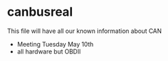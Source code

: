 # canbusreal
 This file will have all our known information about CAN
 
 - Meeting Tuesday May 10th
- all hardware but OBDII


